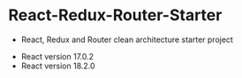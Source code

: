 # React-Redux-Router-Starter 
- React, Redux and Router clean architecture starter project

* React version 17.0.2
* React version 18.2.0
